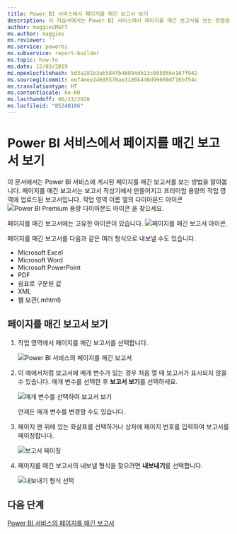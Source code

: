 ```yaml
---
title: Power BI 서비스에서 페이지를 매긴 보고서 보기
description: 이 자습서에서는 Power BI 서비스에서 페이지를 매긴 보고서를 보는 방법을 알아봅니다.
author: maggiesMSFT
ms.author: maggies
ms.reviewer: ''
ms.service: powerbi
ms.subservice: report-builder
ms.topic: how-to
ms.date: 12/03/2019
ms.openlocfilehash: 5d3a281b3ab584fb46094db13c005056e167f942
ms.sourcegitcommit: eef4eee24695570ae3186b4d8d99660df16bf54c
ms.translationtype: HT
ms.contentlocale: ko-KR
ms.lasthandoff: 06/23/2020
ms.locfileid: "85240186"
---
```

# <a name="view-a-paginated-report-in-the-power-bi-service"></a>Power BI 서비스에서 페이지를 매긴 보고서 보기

이 문서에서는 Power BI 서비스에 게시된 페이지를 매긴 보고서를 보는 방법을 알아봅니다. 페이지를 매긴 보고서는 보고서 작성기에서 만들어지고 프리미엄 용량의 작업 영역에 업로드된 보고서입니다. 작업 영역 이름 옆의 다이아몬드 아이콘 ![Power BI Premium 용량 다이아몬드 아이콘](media/paginated-reports-view-power-bi-service/premium-diamond.png) 을 찾으세요. 

페이지를 매긴 보고서에는 고유한 아이콘이 있습니다. ![페이지를 매긴 보고서 아이콘](media/paginated-reports-view-power-bi-service/power-bi-paginated-report-icon.png).

페이지를 매긴 보고서를 다음과 같은 여러 형식으로 내보낼 수도 있습니다. 

- Microsoft Excel
- Microsoft Word
- Microsoft PowerPoint
- PDF
- 쉼표로 구분된 값
- XML
- 웹 보관(.mhtml)

## <a name="view-a-paginated-report"></a>페이지를 매긴 보고서 보기

1. 작업 영역에서 페이지를 매긴 보고서를 선택합니다.

    ![Power BI 서비스의 페이지를 매긴 보고서](media/paginated-reports-view-power-bi-service/power-bi-paginated-report-in-service.png)

2. 이 예에서처럼 보고서에 매개 변수가 있는 경우 처음 열 때 보고서가 표시되지 않을 수 있습니다. 매개 변수를 선택한 후 **보고서 보기**를 선택하세요. 

     ![매개 변수를 선택하여 보고서 보기](media/paginated-reports-view-power-bi-service/power-bi-paginated-select-parameters.png)

    언제든 매개 변수를 변경할 수도 있습니다.

1. 페이지 맨 위에 있는 화살표를 선택하거나 상자에 페이지 번호를 입력하여 보고서를 페이징합니다.
    
   ![보고서 페이징](media/paginated-reports-view-power-bi-service/power-bi-paginated-page-thru-report.png)

4. 페이지를 매긴 보고서의 내보낼 형식을 찾으려면 **내보내기**를 선택합니다.

    ![내보내기 형식 선택](media/paginated-reports-view-power-bi-service/power-bi-paginated-export.png)


## <a name="next-steps"></a>다음 단계

[Power BI 서비스의 페이지를 매긴 보고서](end-user-paginated-report.md)
